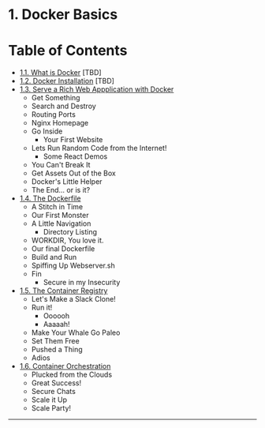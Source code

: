__1. Docker Basics__
====================

__Table of Contents__
=====================

* [1.1. What is Docker](1-What_Is_Docker) [TBD]
* [1.2. Docker Installation](2-Docker_Installation) [TBD]
* [1.3. Serve a Rich Web Appplication with Docker](3-Serve_a_Rich_Web_Application_with_Docker)
    * Get Something
    * Search and Destroy
    * Routing Ports
    * Nginx Homepage
    * Go Inside
        * Your First Website
    * Lets Run Random Code from the Internet!
        * Some React Demos
    * You Can't Break It
    * Get Assets Out of the Box
    * Docker's Little Helper
    * The End... or is it?
* [1.4. The Dockerfile](4-The_Dockerfile)
    * A Stitch in Time
    * Our First Monster
    * A Little Navigation
        * Directory Listing
    * WORKDIR, You love it.
    * Our final Dockerfile
    * Build and Run
    * Spiffing Up Webserver.sh
    * Fin
        * Secure in my Insecurity
* [1.5. The Container Registry](5-The_Container_Registry)
    * Let's Make a Slack Clone!
    * Run it!
        * Oooooh
        * Aaaaah!
    * Make Your Whale Go Paleo
    * Set Them Free
    * Pushed a Thing
    * Adios
* [1.6. Container Orchestration](6-Container_Orchestration)
    * Plucked from the Clouds
    * Great Success!
    * Secure Chats
    * Scale it Up
    * Scale Party!



--------
